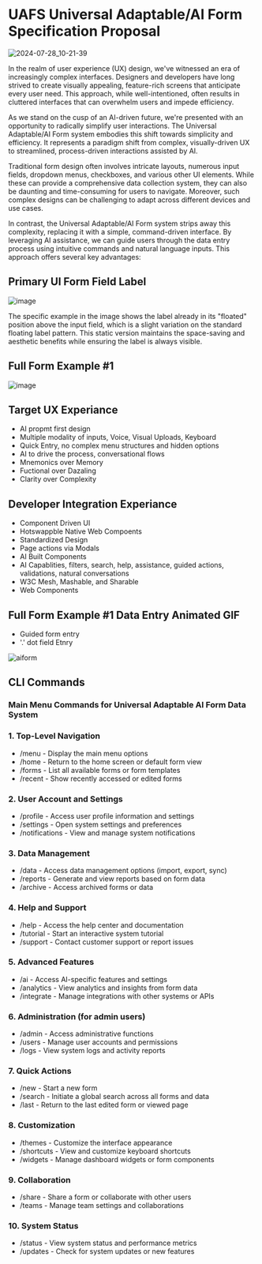 # UAFS Universal Adaptable/AI Form Specification Proposal  
![2024-07-28_10-21-39](https://github.com/user-attachments/assets/09834607-9e11-486f-baf3-3f696a6904ea)

In the realm of user experience (UX) design, we've witnessed an era of increasingly complex interfaces. Designers and developers have long strived to create visually appealing, feature-rich screens that anticipate every user need. This approach, while well-intentioned, often results in cluttered interfaces that can overwhelm users and impede efficiency.

As we stand on the cusp of an AI-driven future, we're presented with an opportunity to radically simplify user interactions. The Universal Adaptable/AI Form system embodies this shift towards simplicity and efficiency. It represents a paradigm shift from complex, visually-driven UX to streamlined, process-driven interactions assisted by AI.

Traditional form design often involves intricate layouts, numerous input fields, dropdown menus, checkboxes, and various other UI elements. While these can provide a comprehensive data collection system, they can also be daunting and time-consuming for users to navigate. Moreover, such complex designs can be challenging to adapt across different devices and use cases.

In contrast, the Universal Adaptable/AI Form system strips away this complexity, replacing it with a simple, command-driven interface. By leveraging AI assistance, we can guide users through the data entry process using intuitive commands and natural language inputs. This approach offers several key advantages:

## Primary UI Form Field Label

![image](https://github.com/user-attachments/assets/f9936698-d52e-4310-8659-1258a6fe0a7b)

The specific example in the image shows the label already in its "floated" position above the input field, which is a slight variation on the standard floating label pattern. This static version maintains the space-saving and aesthetic benefits while ensuring the label is always visible. 

## Full Form Example #1
![image](https://github.com/user-attachments/assets/89c6d6f0-bf45-41e9-9cfc-6473b9545282) 


## Target UX Experiance 
- AI propmt first design 
- Multiple modality of inputs, Voice, Visual Uploads, Keyboard 
- Quick Entry, no complex menu structures and hidden options 
- AI to drive the process, conversational flows 
- Mnemonics over Memory 
- Fuctional over Dazaling 
- Clarity over Complexity 

## Developer Integration Experiance
- Component Driven UI
- Hotswappble Native Web Compoents
- Standardized Design
- Page actions via Modals
- AI Built Components
- AI Capablities, filters, search, help, assistance, guided actions, validations, natural conversations
- W3C Mesh, Mashable, and Sharable
- Web Components

## Full Form Example #1 Data Entry Animated GIF 
- Guided form entry
- '.' dot field Etnry 

![aiform](https://github.com/user-attachments/assets/284c2c33-70b4-455c-9a08-0b614ffec082)

## CLI Commands
### Main Menu Commands for Universal Adaptable AI Form Data System

### 1. Top-Level Navigation

- /menu - Display the main menu options  
- /home - Return to the home screen or default form view  
- /forms - List all available forms or form templates  
- /recent - Show recently accessed or edited forms  

### 2. User Account and Settings

- /profile - Access user profile information and settings  
- /settings - Open system settings and preferences  
- /notifications - View and manage system notifications

### 3. Data Management

- /data - Access data management options (import, export, sync)  
- /reports  - Generate and view reports based on form data  
- /archive - Access archived forms or data  

### 4. Help and Support

- /help - Access the help center and documentation
-  /tutorial - Start an interactive system tutorial
- /support - Contact customer support or report issues  

### 5. Advanced Features

- /ai - Access AI-specific features and settings  
- /analytics - View analytics and insights from form data  
- /integrate - Manage integrations with other systems or APIs  

### 6. Administration (for admin users)

- /admin - Access administrative functions  
-  /users - Manage user accounts and permissions  
-  /logs - View system logs and activity reports 

### 7. Quick Actions

- /new - Start a new form
-  /search - Initiate a global search across all forms and data
-  /last - Return to the last edited form or viewed page

### 8. Customization

-  /themes - Customize the interface appearance
-  /shortcuts - View and customize keyboard shortcuts
-  /widgets - Manage dashboard widgets or form components

### 9. Collaboration

- /share - Share a form or collaborate with other users
-  /teams - Manage team settings and collaborations

### 10. System Status

- /status - View system status and performance metrics
-  /updates - Check for system updates or new features

  
